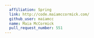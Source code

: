 ```yaml
---
  affiliation: Spring
  link: http://code.maiamccormick.com/
  github_user: maiamcc
  name: Maia McCormick
  pull_request_number: 551
---
```

